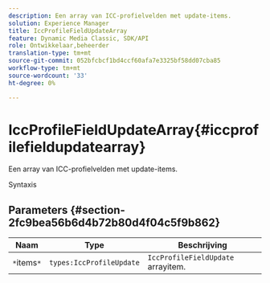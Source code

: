```yaml
---
description: Een array van ICC-profielvelden met update-items.
solution: Experience Manager
title: IccProfileFieldUpdateArray
feature: Dynamic Media Classic, SDK/API
role: Ontwikkelaar,beheerder
translation-type: tm+mt
source-git-commit: 052bfcbcf1bd4ccf60afa7e3325bf58dd07cba85
workflow-type: tm+mt
source-wordcount: '33'
ht-degree: 0%

---
```



# IccProfileFieldUpdateArray{#iccprofilefieldupdatearray}

Een array van ICC-profielvelden met update-items.

Syntaxis

## Parameters {#section-2fc9bea56b6d4b72b80d4f04c5f9b862}

| Naam | Type | Beschrijving |
|---|---|---|
| `*`items`*` | `types:IccProfileUpdate` | `IccProfileFieldUpdate` arrayitem. |

